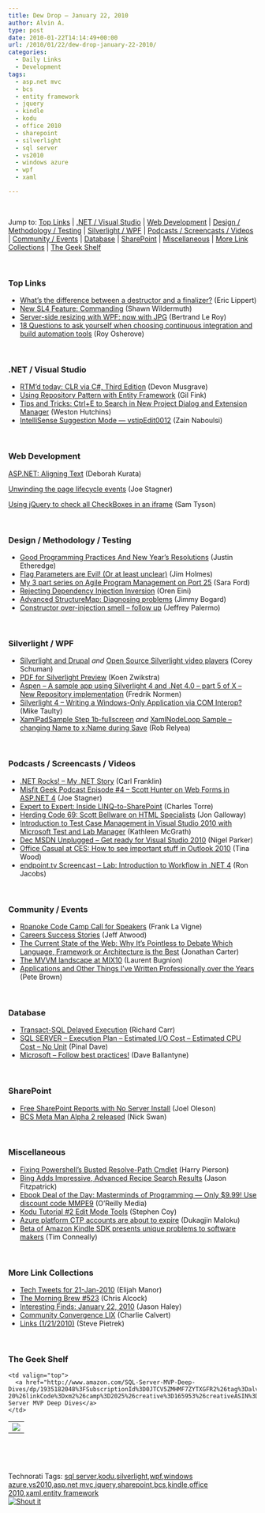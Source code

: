 ```yaml
---
title: Dew Drop – January 22, 2010
author: Alvin A.
type: post
date: 2010-01-22T14:14:49+00:00
url: /2010/01/22/dew-drop-january-22-2010/
categories:
  - Daily Links
  - Development
tags:
  - asp.net mvc
  - bcs
  - entity framework
  - jquery
  - kindle
  - kodu
  - office 2010
  - sharepoint
  - silverlight
  - sql server
  - vs2010
  - windows azure
  - wpf
  - xaml

---
```

&#160;

Jump to: [Top Links][1] | [.NET / Visual Studio][2] | [Web Development][3] | [Design / Methodology / Testing][4] | [Silverlight / WPF][5] | [Podcasts / Screencasts / Videos][6] | [Community / Events][7] | [Database][8] | [SharePoint][9] | [Miscellaneous][10] | [More Link Collections][11] | [The Geek Shelf][12] 

&#160;

### <a name="top"></a>Top Links

  * [What’s the difference between a destructor and a finalizer?][13] (Eric Lippert)
  * [New SL4 Feature: Commanding][14] (Shawn Wildermuth)
  * [Server-side resizing with WPF: now with JPG][15] (Bertrand Le Roy)
  * [18 Questions to ask yourself when choosing continuous integration and build automation tools][16] (Roy Osherove)

&#160;

### <a name="dotnet"></a>.NET / Visual Studio

  * [RTM’d today: CLR via C#, Third Edition][17] (Devon Musgrave)
  * [Using Repository Pattern with Entity Framework][18] (Gil Fink)
  * [Tips and Tricks: Ctrl+E to Search in New Project Dialog and Extension Manager][19] (Weston Hutchins)
  * [IntelliSense Suggestion Mode &#8212; vstipEdit0012][20] (Zain Naboulsi)

&#160;

### <a name="web"></a>Web Development

[ASP.NET: Aligning Text][21] (Deborah Kurata)

[Unwinding the page lifecycle events][22] (Joe Stagner)

[Using jQuery to check all CheckBoxes in an iframe][23] (Sam Tyson)

&#160;

### <a name="design"></a>Design / Methodology / Testing

  * [Good Programming Practices And New Year&#8217;s Resolutions][24] (Justin Etheredge)
  * [Flag Parameters are Evil! (Or at least unclear)][25] (Jim Holmes)
  * [My 3 part series on Agile Program Management on Port 25][26] (Sara Ford)
  * [Rejecting Dependency Injection Inversion][27] (Oren Eini)
  * [Advanced StructureMap: Diagnosing problems][28] (Jimmy Bogard)
  * [Constructor over-injection smell – follow up][29] (Jeffrey Palermo)

&#160;

### <a name="silverlight"></a>Silverlight / WPF

  * [Silverlight and Drupal][30] _and_&#160;[Open Source Silverlight video players][31] (Corey Schuman)
  * [PDF for Silverlight Preview][32] (Koen Zwikstra)
  * [Aspen – A sample app using Silverlight 4 and .Net 4.0 – part 5 of X – New Repository implementation][33] (Fredrik Normen)
  * [Silverlight 4 – Writing a Windows-Only Application via COM Interop?][34] (Mike Taulty)
  * [XamlPadSample Step 1b-fullscreen][35] _and_&#160;[XamlNodeLoop Sample – changing Name to x:Name during Save][36] (Rob Relyea)

&#160;

### <a name="podcasts"></a>Podcasts / Screencasts / Videos

  * [.NET Rocks! &#8211; My .NET Story][37] (Carl Franklin)
  * [Misfit Geek Podcast Episode #4 &#8211; Scott Hunter on Web Forms in ASP.NET 4][38] (Joe Stagner)
  * [Expert to Expert: Inside LINQ-to-SharePoint][39] (Charles Torre)
  * [Herding Code 69: Scott Bellware on HTML Specialists][40] (Jon Galloway)
  * [Introduction to Test Case Management in Visual Studio 2010 with Microsoft Test and Lab Manager][41] (Kathleen McGrath)
  * [Dec MSDN Unplugged &#8211; Get ready for Visual Studio 2010][42] (Nigel Parker)
  * [Office Casual at CES: How to see important stuff in Outlook 2010][43] (Tina Wood)
  * [endpoint.tv Screencast &#8211; Lab: Introduction to Workflow in .NET 4][44] (Ron Jacobs)

&#160;

### <a name="events"></a>Community / Events

  * [Roanoke Code Camp Call for Speakers][45] (Frank La Vigne)
  * [Careers Success Stories][46] (Jeff Atwood)
  * [The Current State of the Web: Why It’s Pointless to Debate Which Language, Framework or Architecture is the Best][47] (Jonathan Carter)
  * [The MVVM landscape at MIX10][48] (Laurent Bugnion)
  * [Applications and Other Things I’ve Written Professionally over the Years][49] (Pete Brown)

&#160;

### <a name="db"></a>Database

  * [Transact-SQL Delayed Execution][50] (Richard Carr)
  * [SQL SERVER – Execution Plan – Estimated I/O Cost – Estimated CPU Cost – No Unit][51] (Pinal Dave)
  * [Microsoft – Follow best practices!][52] (Dave Ballantyne)

&#160;

### <a name="sp"></a>SharePoint

  * [Free SharePoint Reports with No Server Install][53] (Joel Oleson)
  * [BCS Meta Man Alpha 2 released][54] (Nick Swan)

&#160;

### <a name="misc"></a>Miscellaneous

  * [Fixing Powershell’s Busted Resolve-Path Cmdlet][55] (Harry Pierson)
  * [Bing Adds Impressive, Advanced Recipe Search Results][56] (Jason Fitzpatrick)
  * [Ebook Deal of the Day: Masterminds of Programming &#8212; Only $9.99! Use discount code MMPE9][57] (O&#8217;Reilly Media)
  * [Kodu Tutorial #2 Edit Mode Tools][58] (Stephen Coy)
  * [Azure platform CTP accounts are about to expire‏][59] (Dukagjin Maloku)
  * [Beta of Amazon Kindle SDK presents unique problems to software makers][60] (Tim Conneally)

&#160;

### <a name="links"></a>More Link Collections

  * [Tech Tweets for 21-Jan-2010][61] (Elijah Manor)
  * [The Morning Brew #523][62] (Chris Alcock)
  * [Interesting Finds: January 22, 2010][63] (Jason Haley)
  * [Community Convergence LIX][64] (Charlie Calvert)
  * [Links (1/21/2010)][65] (Steve Pietrek)

&#160;

### <a name="shelf"></a>The Geek Shelf

<table border="0" cellspacing="0" cellpadding="0">
  <tr>
    <td>
      <img data-recalc-dims="1" decoding="async" src="https://i0.wp.com/ecx.images-amazon.com/images/I/51TOuZTx0uL._SL160_.jpg?w=660" />
    </td>
    
    <td valign="top">
      <a href="http://www.amazon.com/SQL-Server-MVP-Deep-Dives/dp/1935182048%3FSubscriptionId%3D0JTCV5ZMHMF7ZYTXGFR2%26tag%3Dalvinashcraft-20%26linkCode%3Dxm2%26camp%3D2025%26creative%3D165953%26creativeASIN%3D1935182048">SQL Server MVP Deep Dives</a>
    </td>
  </tr>
</table>

&#160;

<div style="padding-bottom: 0px; margin: 0px; padding-left: 0px; padding-right: 0px; display: inline; float: none; padding-top: 0px" id="scid:C16BAC14-9A3D-4c50-9394-FBFEF7A93539:d01814fd-929f-40a0-8f6a-fb99bde663e1" class="wlWriterSmartContent">
  <!--dotnetkickit-->
</div>

&#160;

<div style="padding-bottom: 0px; margin: 0px; padding-left: 0px; padding-right: 0px; display: inline; float: none; padding-top: 0px" id="scid:0767317B-992E-4b12-91E0-4F059A8CECA8:eeefc63e-0d9e-45d3-96e3-fb8e22645f53" class="wlWriterSmartContent">
  Technorati Tags: <a href="http://technorati.com/tags/sql+server" rel="tag">sql server</a>,<a href="http://technorati.com/tags/kodu" rel="tag">kodu</a>,<a href="http://technorati.com/tags/silverlight" rel="tag">silverlight</a>,<a href="http://technorati.com/tags/wpf" rel="tag">wpf</a>,<a href="http://technorati.com/tags/windows+azure" rel="tag">windows azure</a>,<a href="http://technorati.com/tags/vs2010" rel="tag">vs2010</a>,<a href="http://technorati.com/tags/asp.net+mvc" rel="tag">asp.net mvc</a>,<a href="http://technorati.com/tags/jquery" rel="tag">jquery</a>,<a href="http://technorati.com/tags/sharepoint" rel="tag">sharepoint</a>,<a href="http://technorati.com/tags/bcs" rel="tag">bcs</a>,<a href="http://technorati.com/tags/kindle" rel="tag">kindle</a>,<a href="http://technorati.com/tags/office+2010" rel="tag">office 2010</a>,<a href="http://technorati.com/tags/xaml" rel="tag">xaml</a>,<a href="http://technorati.com/tags/entity+framework" rel="tag">entity framework</a>
</div>

<div class="wlWriterHeaderFooter" style="margin:0px; padding:0px 0px 0px 0px;">
  <div class="shoutIt">
    <a rev="vote-for" href="http://dotnetshoutout.com/Submit?url=http%3a%2f%2fwww.alvinashcraft.com%2f2010%2f01%2f22%2fdew-drop-january-22-2010%2f&title=Dew+Drop+-+January+22%2c+2010"><img decoding="async" alt="Shout it" src="http://dotnetshoutout.com/image.axd?url=https://morningdew-bpc6g3a0fgaxdxcu.eastus2-01.azurewebsites.net/2010/01/22/dew-drop-january-22-2010/" style="border:0px" /></a>
  </div>
</div>

 [1]: https://morningdew-bpc6g3a0fgaxdxcu.eastus2-01.azurewebsites.net/#top
 [2]: https://morningdew-bpc6g3a0fgaxdxcu.eastus2-01.azurewebsites.net/#dotnet
 [3]: https://morningdew-bpc6g3a0fgaxdxcu.eastus2-01.azurewebsites.net/#web
 [4]: https://morningdew-bpc6g3a0fgaxdxcu.eastus2-01.azurewebsites.net/#design
 [5]: https://morningdew-bpc6g3a0fgaxdxcu.eastus2-01.azurewebsites.net/#silverlight
 [6]: https://morningdew-bpc6g3a0fgaxdxcu.eastus2-01.azurewebsites.net/#podcasts
 [7]: https://morningdew-bpc6g3a0fgaxdxcu.eastus2-01.azurewebsites.net/#events
 [8]: https://morningdew-bpc6g3a0fgaxdxcu.eastus2-01.azurewebsites.net/#db
 [9]: https://morningdew-bpc6g3a0fgaxdxcu.eastus2-01.azurewebsites.net/#sp
 [10]: https://morningdew-bpc6g3a0fgaxdxcu.eastus2-01.azurewebsites.net/#misc
 [11]: https://morningdew-bpc6g3a0fgaxdxcu.eastus2-01.azurewebsites.net/#links
 [12]: https://morningdew-bpc6g3a0fgaxdxcu.eastus2-01.azurewebsites.net/#shelf
 [13]: http://blogs.msdn.com/ericlippert/archive/2010/01/21/what-s-the-difference-between-a-destructor-and-a-finalizer.aspx
 [14]: http://wildermuth.com/2010/01/21/New_SL4_Feature_Commanding
 [15]: http://weblogs.asp.net/bleroy/archive/2010/01/21/server-side-resizing-with-wpf-now-with-jpg.aspx
 [16]: http://feedproxy.google.com/~r/Iserializable/~3/KyQ6bUy0-Zk/18-questions-to-ask-yourself-when-choosing-continuous-integration-and-build-automation-tools.aspx
 [17]: http://blogs.msdn.com/microsoft_press/archive/2010/01/21/rtm-d-today-clr-via-c-third-edition.aspx
 [18]: http://feeds.dzone.com/~r/zones/dotnet/~3/fUJKmMFtusA/using-repository-pattern
 [19]: http://blogs.msdn.com/visualstudio/archive/2010/01/22/tips-and-tricks-ctrl-e-to-search-in-new-project-dialog-and-extension-manager.aspx
 [20]: http://feedproxy.google.com/~r/zainnab/~3/E5pnlfrKUFY/intellisense-suggestion-mode-vstipedit0012.aspx
 [21]: http://msmvps.com/blogs/deborahk/archive/2010/01/21/asp-net-aligning-text.aspx
 [22]: http://misfitgeek.com/blog/aspnet/unwinding-the-page-lifecycle-events/
 [23]: http://blogs.dovetailsoftware.com/blogs/styson/archive/2010/01/21/using-jquery-to-check-all-checkboxes-in-an-iframe.aspx
 [24]: http://www.codethinked.com/post.aspx?id=42472db6-ed66-448a-81a8-cd9dfaa754a0
 [25]: http://frazzleddad.blogspot.com/2010/01/flag-parameters-are-evil-or-at-least.html
 [26]: http://blogs.msdn.com/saraford/archive/2010/01/21/my-3-part-series-on-agile-program-management-on-port-25.aspx
 [27]: http://feedproxy.google.com/~r/AyendeRahien/~3/Cwuh90J-c7M/rejecting-dependency-injection-inversion.aspx
 [28]: http://feedproxy.google.com/~r/LosTechies/~3/JNuoC6Fu5K8/advanced-structuremap-diagnosing-problems.aspx
 [29]: http://feedproxy.google.com/~r/jeffreypalermo/~3/GqD6Zq3tsXI/
 [30]: http://feeds.dzone.com/~r/zones/dotnet/~3/L3M_FZ3Pkhs/silverlight-and-drupal
 [31]: http://elegantcode.com/2010/01/22/open-source-silverlight-video-players/
 [32]: http://firstfloorsoftware.com/blog/pdf-for-silverlight-preview/
 [33]: http://weblogs.asp.net/fredriknormen/archive/2010/01/22/aspen-a-sample-app-using-silverlight-4-and-net-4-0-part-5-of-x-new-repository-implementation.aspx
 [34]: http://mtaulty.com/CommunityServer/blogs/mike_taultys_blog/archive/2010/01/22/silverlight-4-writing-a-windows-only-application-via-com-interop.aspx
 [35]: http://blogs.windowsclient.net/rob_relyea/archive/2010/01/21/xamlpadsample-step-1b-fullscreen.aspx
 [36]: http://blogs.windowsclient.net/rob_relyea/archive/2010/01/21/xamlnodeloop-sample-changing-name-to-x-name-during-save.aspx
 [37]: http://www.dotnetrocks.com/default.aspx?ShowNum=518
 [38]: http://misfitgeek.com/podcast/episode-4-scott-hunter-on-web-forms-in-asp-net-4/
 [39]: http://channel9.msdn.com/posts/Charles/E2E-Inside-LINQ-to-SharePoint/
 [40]: http://feedproxy.google.com/~r/HerdingCode/~3/CG565gSPbXQ/
 [41]: http://channel9.msdn.com/posts/kmcgrath/Introduction-to-Test-Case-Management-in-Visual-Studio-2010-with-Microsoft-Test-and-Lab-Manager/
 [42]: http://channel9.msdn.com/posts/Jafa/Dec-MSDN-Unplugged-Get-ready-for-Visual-Studio-2010/
 [43]: http://channel9.msdn.com/shows/TheOfficeBlog/Office-Casual-at-CES-How-to-see-important-stuff-in-Outlook-2010/
 [44]: http://channel9.msdn.com/shows/Endpoint/endpointtv-Screencast-Lab-Introduction-to-Workflow-in-NET-4/
 [45]: http://franksworld.com/blog/archive/2010/01/21/11853.aspx
 [46]: http://blog.stackoverflow.com/2010/01/careers-success-stories/
 [47]: http://feedproxy.google.com/~r/LostInTangent/~3/Hkq-XRglNHw/
 [48]: http://feedproxy.google.com/~r/galasoft/~3/g7GxLE5nP4I/the-mvvm-landscape-at-mix10.aspx
 [49]: http://feedproxy.google.com/~r/PeteBrown/~3/hTbaR3lzVZ0/Applications-and-Other-Things-I_1920_ve-Written-Professionally-over-the-Years.aspx
 [50]: http://feedproxy.google.com/~r/BlackwaspLatestAdditions/~3/83HgSsSU_M4/SQLWaitFor.aspx
 [51]: http://blog.sqlauthority.com/2010/01/22/sql-server-execution-plan-estimated-io-cost-estimated-cpu-cost-no-unit/
 [52]: http://sqlblogcasts.com/blogs/sqlandthelike/archive/2010/01/22/microsoft-follow-best-practices.aspx
 [53]: http://feedproxy.google.com/~r/JoelsSharepointLand/~3/xORM3MovV88/ViewPost.aspx
 [54]: http://lightningtools.com/blog/archive/2010/01/22/bcs-meta-man-alpha-2-released.aspx
 [55]: http://devhawk.net/2010/01/22/Fixing+Powershellrsquos+Busted+ResolvePath+Cmdlet.aspx
 [56]: http://feeds.gawker.com/~r/lifehacker/full/~3/6N0UFQvxQnM/bing-adds-impressive-advanced-recipe-search-results
 [57]: http://feeds.oreilly.com/~r/oreilly/news/~3/7E_oAO6dEQ4/
 [58]: http://community.research.microsoft.com/blogs/kodu/archive/2010/01/21/tutorial-2-edit-tools.aspx
 [59]: http://www.sqlservercentral.com/blogs/dugi/archive/2010/01/22/azure-platform-ctp-accounts-are-about-to-expire.aspx
 [60]: http://feeds.betanews.com/~r/bn/~3/3Y2Kb89oaRQ/1264089749
 [61]: http://elijahmanor.com/webdevdotnet/post.aspx?id=c229d622-4044-4ca4-b18d-cda408fa59fc
 [62]: http://feedproxy.google.com/~r/ReflectivePerspective/~3/UN9CNYRRnk4/
 [63]: http://jasonhaley.com/blog/post.aspx?id=d07a9553-0772-40b5-8c2f-d99bc97b5848
 [64]: http://blogs.msdn.com/charlie/archive/2010/01/21/community-convergence-lix.aspx
 [65]: http://stevepietrek.com/2010/01/21/links-1212010/